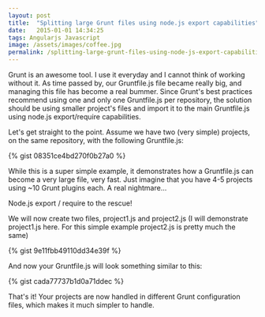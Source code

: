 ```yaml
---
layout: post
title:  "Splitting large Grunt files using node.js export capabilities"
date:   2015-01-01 14:34:25
tags: Angularjs Javascript
image: /assets/images/coffee.jpg
permalink: /splitting-large-grunt-files-using-node-js-export-capabilities/
---
```

Grunt is an awesome tool. I use it everyday and I cannot think of working without it. As time passed by, our Gruntfile.js file became really big, and managing this file has become a real bummer. Since Grunt's best practices recommend using one and only one Gruntfile.js per repository, the solution should be using smaller project's files and import it to the main Gruntfile.js using node.js export/require capabilities.

Let's get straight to the point. Assume we have two (very simple) projects, on the same repository, with the following Gruntfile.js:

{% gist 08351ce4bd270f0b27a0 %}

While this is a super simple example, it demonstrates how a Gruntfile.js can become a very large file, very fast. Just imagine that you have 4-5 projects using ~10 Grunt plugins each. A real nightmare...

Node.js export / require to the rescue!

We will now create two files, project1.js and project2.js (I will demonstrate project1.js here. For this simple example project2.js is pretty much the same)

{% gist 9e11fbb49110dd34e39f %}

And now your Gruntfile.js will look something similar to this:

{% gist cada77737b1d0a71ddec %}

That's it! Your projects are now handled in different Grunt configuration files, which makes it much simpler to handle.

[jekyll]:      http://jekyllrb.com
[jekyll-gh]:   https://github.com/jekyll/jekyll
[jekyll-help]: https://github.com/jekyll/jekyll-help
